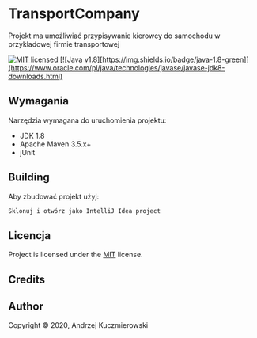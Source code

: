# TransportCompany

Projekt ma umożliwiać przypisywanie kierowcy do samochodu w przykładowej firmie transportowej

[![MIT licensed][shield-mit]](LICENSE)
[![Java v1.8][https://img.shields.io/badge/java-1.8-green]](https://www.oracle.com/pl/java/technologies/javase/javase-jdk8-downloads.html)


## Wymagania

Narzędzia wymagana do uruchomienia projektu:

* JDK 1.8
* Apache Maven 3.5.x+
* jUnit

## Building

Aby zbudować projekt użyj:

```bash
Sklonuj i otwórz jako IntelliJ Idea project
```


## Licencja

Project is licensed under the [MIT](LICENSE) license.  

## Credits



## Author

Copyright &copy; 2020, Andrzej Kuczmierowski


[shield-mit]: https://img.shields.io/badge/license-MIT-blue.svg
[shield-java]: https://img.shields.io/badge/Java-11-blue.svg


